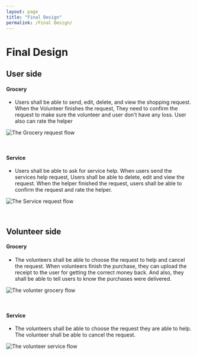 ```yaml
---
layout: page
title: "Final Design"
permalink: /Final Design/
---
```


# Final Design

## User side
#### Grocery
* Users shall be able to send, edit, delete, and view the shopping request. When the Volunteer finishes the request, They need to confirm the request to make sure the volunteer and user don't have any loss. User also can rate the helper

![The Grocery request flow](https://jg100.github.io/CommunityApp/assets/screenshot/groceryRequest.png)

<br>

#### Service

* Users shall be able to ask for service help. When users send the services help request, Users shall be able to delete, edit and view the request. When the helper finished the request, users shall be able to confirm the request and rate the helper.

![The Service request flow](https://jg100.github.io/CommunityApp/assets/screenshot/ServiceRequest.png)

<br>

## Volunteer side

#### Grocery

* The volunteers shall be able to choose the request to help and cancel the request. When volunteers finish the purchase, they can upload the receipt to the user for getting the correct money back. And also, they shall be able to tell users to know the purchases were delivered.
  
![The volunter grocery flow](https://jg100.github.io/CommunityApp/assets/screenshot/Vgrocery.png)

<br>

#### Service

* The volunteers shall be able to choose the request they are able to help. The volunteer shall be able to cancel the request. 
  
![The volunteer service flow](https://jg100.github.io/CommunityApp/assets/screenshot/VService.png)


<br>

<br>

